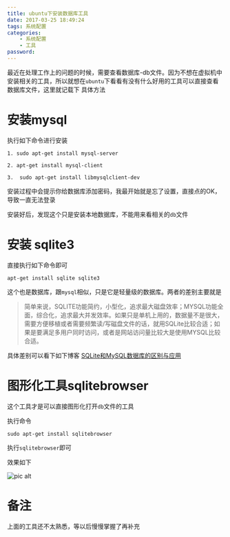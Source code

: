 ```yaml
---
title: ubuntu下安装数据库工具
date: 2017-03-25 18:49:24
tags: 系统配置
categories:
    - 系统配置
    - 工具
password: 
---
```


最近在处理工作上的问题的时候，需要查看数据库-db文件。因为不想在虚拟机中安装相关的工具，所以就想在`ubuntu`下看看有没有什么好用的工具可以直接查看数据库文件，这里就记载下
具体方法

# 安装mysql

执行如下命令进行安装

```
1. sudo apt-get install mysql-server

2. apt-get install mysql-client

3.  sudo apt-get install libmysqlclient-dev
```
安装过程中会提示你给数据库添加密码，我最开始就是忘了设置，直接点的OK，导致一直无法登录

安装好后，发现这个只是安装本地数据库，不能用来看相关的`db`文件

# 安装 sqlite3

直接执行如下命令即可

```
apt-get install sqlite sqlite3
```

这个也是数据库，跟`mysql`相似，只是它是轻量级的数据库。两者的差别主要就是

> 简单来说，SQLITE功能简约，小型化，追求最大磁盘效率；MYSQL功能全面，综合化，追求最大并发效率。如果只是单机上用的，数据量不是很大，需要方便移植或者需要频繁读/写磁盘文件的话，就用SQLite比较合适；如果是要满足多用户同时访问，或者是网站访问量比较大是使用MYSQL比较合适。

具体差别可以看下如下博客
[SQLite和MySQL数据库的区别与应用](http://blog.csdn.net/zbw1185/article/details/47975965)

# 图形化工具sqlitebrowser
这个工具才是可以直接图形化打开`db`文件的工具

执行命令

```
sudo apt-get install sqlitebrowser
```

执行`sqlitebrowser`即可

效果如下

![pic alt](https://github.com/zsl-github/blog/raw/master/source/picture/db_brower_sq.png)

# 备注
上面的工具还不太熟悉，等以后慢慢掌握了再补充


